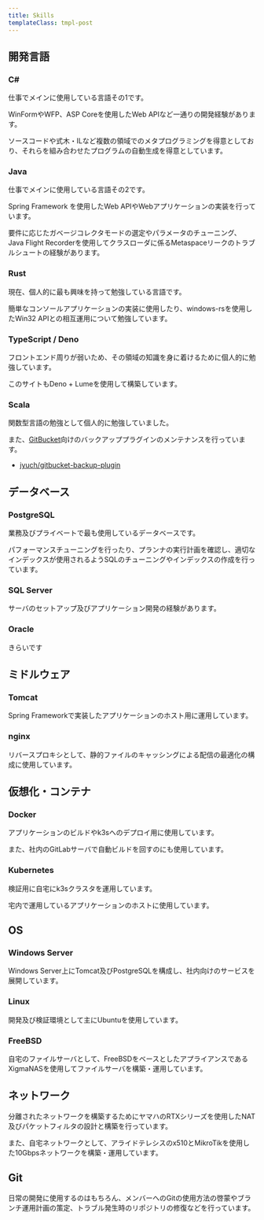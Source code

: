 ```yaml
---
title: Skills
templateClass: tmpl-post
---
```


## 開発言語

### C#

仕事でメインに使用している言語その1です。

WinFormやWFP、ASP Coreを使用したWeb APIなど一通りの開発経験があります。

ソースコードや式木・ILなど複数の領域でのメタプログラミングを得意としており、それらを組み合わせたプログラムの自動生成を得意としています。

### Java

仕事でメインに使用している言語その2です。

Spring Framework を使用したWeb APIやWebアプリケーションの実装を行っています。

要件に応じたガベージコレクタモードの選定やパラメータのチューニング、Java Flight
Recorderを使用してクラスローダに係るMetaspaceリークのトラブルシュートの経験があります。

### Rust

現在、個人的に最も興味を持って勉強している言語です。

簡単なコンソールアプリケーションの実装に使用したり、windows-rsを使用したWin32 APIとの相互運用について勉強しています。

### TypeScript / Deno

フロントエンド周りが弱いため、その領域の知識を身に着けるために個人的に勉強しています。

このサイトもDeno + Lumeを使用して構築しています。

### Scala

関数型言語の勉強として個人的に勉強していました。

また、[GitBucket](https://github.com/gitbucket/gitbucket)向けのバックアッププラグインのメンテナンスを行っています。

- [jyuch/gitbucket-backup-plugin](https://github.com/jyuch/gitbucket-backup-plugin)

## データベース

### PostgreSQL

業務及びプライベートで最も使用しているデータベースです。

パフォーマンスチューニングを行ったり、プランナの実行計画を確認し、適切なインデックスが使用されるようSQLのチューニングやインデックスの作成を行っています。

### SQL Server

サーバのセットアップ及びアプリケーション開発の経験があります。

### Oracle

きらいです

## ミドルウェア

### Tomcat

Spring Frameworkで実装したアプリケーションのホスト用に運用しています。

### nginx

リバースプロキシとして、静的ファイルのキャッシングによる配信の最適化の構成に使用しています。

## 仮想化・コンテナ

### Docker

アプリケーションのビルドやk3sへのデプロイ用に使用しています。

また、社内のGitLabサーバで自動ビルドを回すのにも使用しています。

### Kubernetes

検証用に自宅にk3sクラスタを運用しています。

宅内で運用しているアプリケーションのホストに使用しています。

## OS

### Windows Server

Windows Server上にTomcat及びPostgreSQLを構成し、社内向けのサービスを展開しています。

### Linux

開発及び検証環境として主にUbuntuを使用しています。

### FreeBSD

自宅のファイルサーバとして、FreeBSDをベースとしたアプライアンスであるXigmaNASを使用してファイルサーバを構築・運用しています。

## ネットワーク

分離されたネットワークを構築するためにヤマハのRTXシリーズを使用したNAT及びパケットフィルタの設計と構築を行っています。

また、自宅ネットワークとして、アライドテレシスのx510とMikroTikを使用した10Gbpsネットワークを構築・運用しています。

## Git

日常の開発に使用するのはもちろん、メンバーへのGitの使用方法の啓蒙やブランチ運用計画の策定、トラブル発生時のリポジトリの修復などを行っています。
